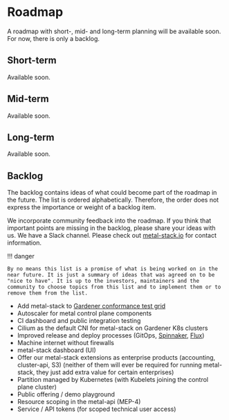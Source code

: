# Roadmap

A roadmap with short-, mid- and long-term planning will be available soon. For now, there is only a backlog.

## Short-term

Available soon.

## Mid-term

Available soon.

## Long-term

Available soon.

## Backlog

The backlog contains ideas of what could become part of the roadmap in the future. The list is ordered alphabetically. Therefore, the order does not express the importance or weight of a backlog item.

We incorporate community feedback into the roadmap. If you think that important points are missing in the backlog, please share your ideas with us. We have a Slack channel. Please check out [metal-stack.io](https://metal-stack.io) for contact information.

!!! danger

    By no means this list is a promise of what is being worked on in the near future. It is just a summary of ideas that was agreed on to be "nice to have". It is up to the investors, maintainers and the community to choose topics from this list and to implement them or to remove them from the list.

- Add metal-stack to [Gardener conformance test grid](https://gardener.cloud/about/#k8s-conformance-test-coverage)
- Autoscaler for metal control plane components
- CI dashboard and public integration testing
- Cilium as the default CNI for metal-stack on Gardener K8s clusters
- Improved release and deploy processes (GitOps, [Spinnaker](https://spinnaker.io/), [Flux](https://www.weave.works/oss/flux/))
- Machine internet without firewalls
- metal-stack dashboard (UI)
- Offer our metal-stack extensions as enterprise products (accounting, cluster-api, S3) (neither of them will ever be required for running metal-stack, they just add extra value for certain enterprises)
- Partition managed by Kubernetes (with Kubelets joining the control plane cluster)
- Public offering / demo playground
- Resource scoping in the metal-api (MEP-4)
- Service / API tokens (for scoped technical user access)
